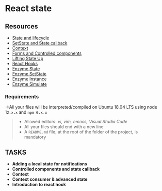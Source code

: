 # React state

## Resources
* [State and lifecycle](https://intranet.alxswe.com/rltoken/rL2YOlSKI2HlcenyNz5cqQ)
* [SetState and State callback](https://intranet.alxswe.com/rltoken/AeohbCmE3m-m-xgABFWgIA)
* [Context](https://intranet.alxswe.com/rltoken/SZ1mD7nEblEVUPrrN6SrRA)
* [Forms and Controlled components](https://intranet.alxswe.com/rltoken/lBhcM3C1FOwY7uGYyNMclg)
* [Lifting State Up](https://intranet.alxswe.com/rltoken/iZ1dULJUZE85Lh0-yTSpYg)
* [React Hooks](https://intranet.alxswe.com/rltoken/4lSNYIQ67BkW53J7kGCccQ)
* [Enzyme State](https://intranet.alxswe.com/rltoken/rSRoY2jGlahlH8KkZDWK0w)
* [Enzyme SetState](https://intranet.alxswe.com/rltoken/D9kg4M6VVxAga9-iJVgsYg)
* [Enzyme Instance](https://intranet.alxswe.com/rltoken/wqn34UANx7UE2nkolU-ntg)
* [Enzyme Simulate](https://intranet.alxswe.com/rltoken/GdM5eK75XXsl1EVqAJ4q5w)

### Requirements
->All your files will be interpreted/compiled on Ubuntu 18.04 LTS using node 1```2.x.x``` and ```npm 6.x.x```
> - Allowed editors: *vi, vim, emacs, Visual Studio Code*
> - All your files should end with a new line
> - A ```README.md``` file, at the root of the folder of the project, is mandatory


## TASKS
* **Adding a local state for notifications**
* **Controlled components and state callback**
* **Context**
* **Context consumer & advanced state**
* **Introduction to react hook**

